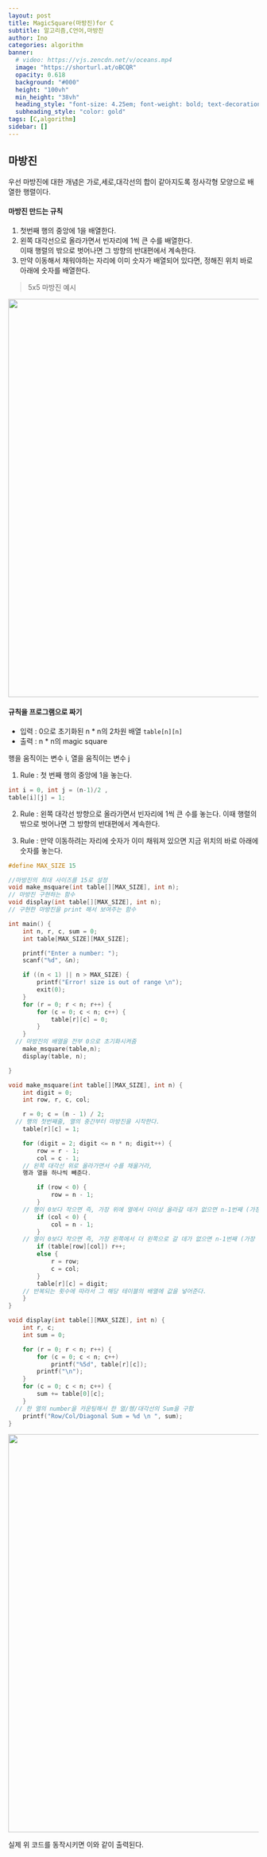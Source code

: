 ```yaml
---
layout: post
title: MagicSquare(마방진)for C
subtitle: 알고리즘,C언어,마방진
author: Ino
categories: algorithm
banner:
  # video: https://vjs.zencdn.net/v/oceans.mp4
  image: "https://shorturl.at/oBCQR"
  opacity: 0.618
  background: "#000"
  height: "100vh"
  min_height: "38vh"
  heading_style: "font-size: 4.25em; font-weight: bold; text-decoration: underline"
  subheading_style: "color: gold"
tags: [C,algorithm]
sidebar: []
---  
```


## 마방진
우선 마방진에 대한 개념은 가로,세로,대각선의 합이 같아지도록 정사각형 모양으로 배열한 행렬이다.     

#### 마방진 만드는 규칙     
1) 첫번째 행의 중앙에 1을 배열한다.     
2) 왼쪽 대각선으로 올라가면서 빈자리에 1씩 큰 수를 배열한다.    
이때 행렬의 밖으로 벗어나면 그 방향의 반대편에서 계속한다.    
3) 만약 이동해서 채워야하는 자리에 이미 숫자가 배열되어 있다면, 정해진 위치 바로 아래에 숫자를 배열한다.     
> 5x5 마방진 예시   

<img src="https://user-images.githubusercontent.com/95608811/173228247-33159117-d629-4c6b-8d1f-d9178874049c.png" width="800px">

#### 규칙을 프로그램으로 짜기

- 입력 : 0으로 초기화된 n * n의 2차원 배열 `table[n][n]`
- 출력 : n * n의 magic square   

행을 움직이는 변수 i, 열을 움직이는 변수 j    

1) Rule : 첫 번째 행의 중앙에 1을 놓는다.     
```C
int i = 0, int j = (n-1)/2 ,
table[i][j] = 1;
```

2) Rule : 왼쪽 대각선 방향으로 올라가면서 빈자리에 1씩 큰 수를 놓는다. 이때 행렬의 밖으로 벗어나면 그 방향의 반대편에서 계속한다.   

3) Rule : 만약 이동하려는 자리에 숫자가 이미 채워져 있으면 지금 위치의 바로 아래에 숫자를 놓는다.     

```C
#define MAX_SIZE 15   

//마방진의 최대 사이즈를 15로 설정
void make_msquare(int table[][MAX_SIZE], int n);
// 마방진 구현하는 함수
void display(int table[][MAX_SIZE], int n);
// 구현한 마방진을 print 해서 보여주는 함수

int main() {
	int n, r, c, sum = 0;
	int table[MAX_SIZE][MAX_SIZE];

	printf("Enter a number: ");
	scanf("%d", &n);

	if ((n < 1) || n > MAX_SIZE) {
		printf("Error! size is out of range \n");
		exit(0);
	}
	for (r = 0; r < n; r++) {
		for (c = 0; c < n; c++) {
			table[r][c] = 0;
		}
	}
  // 마방진의 배열을 전부 0으로 초기화시켜줌
	make_msquare(table,n);
	display(table, n);

}

void make_msquare(int table[][MAX_SIZE], int n) {
	int digit = 0;
	int row, r, c, col;

	r = 0; c = (n - 1) / 2;
  // 행의 첫번째줄, 열의 중간부터 마방진을 시작한다.
	table[r][c] = 1;

	for (digit = 2; digit <= n * n; digit++) {
		row = r - 1;
		col = c - 1;
    // 왼쪽 대각선 위로 올라가면서 수를 채울거라,
    행과 열을 하나씩 빼준다.

		if (row < 0) {
			row = n - 1;
		}
    // 행이 0보다 작으면 즉, 가장 위에 열에서 더이상 올라갈 데가 없으면 n-1번째 (가장 아래)에서 다시 시작한다
		if (col < 0) {
			col = n - 1;
		}
    // 열이 0보다 작으면 즉, 가장 왼쪽에서 더 왼쪽으로 갈 데가 없으면 n-1번째 (가장 오른쪽)에서 다시 시작한다
		if (table[row][col]) r++;
		else {
			r = row;
			c = col;
		}
		table[r][c] = digit;
    // 반복되는 횟수에 따라서 그 해당 테이블의 배열에 값을 넣어준다.
	}
}

void display(int table[][MAX_SIZE], int n) {
	int r, c;
	int sum = 0;

	for (r = 0; r < n; r++) {
		for (c = 0; c < n; c++)
			printf("%5d", table[r][c]);
		printf("\n");
	}
	for (c = 0; c < n; c++) {
		sum += table[0][c];
	}
  // 한 열의 number을 카운팅해서 한 열/헹/대각선의 Sum을 구함
	printf("Row/Col/Diagonal Sum = %d \n ", sum);
}
```

<img src="https://user-images.githubusercontent.com/95608811/173526315-b66b2a84-0cad-4b1d-95eb-1ff8eadfb649.png" width="800px">

실제 위 코드를 동작시키면 이와 같이 출력된다. 

